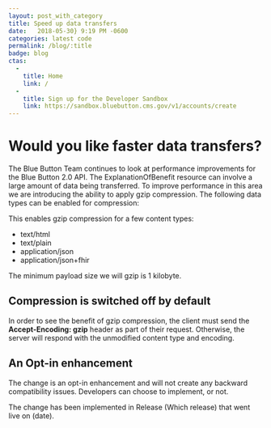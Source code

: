```yaml
---
layout: post_with_category
title: Speed up data transfers
date:   2018-05-30} 9:19 PM -0600
categories: latest code
permalink: /blog/:title
badge: blog
ctas:
  - 
    title: Home
    link: /
  -
    title: Sign up for the Developer Sandbox
    link: https://sandbox.bluebutton.cms.gov/v1/accounts/create
---
```

# Would you like faster data transfers?

The Blue Button Team continues to look at performance improvements for the Blue Button 2.0 API. The 
ExplanationOfBenefit resource can involve a large amount of data being transferred. To improve performance
in this area we are introducing the ability to apply gzip compression. The following data types can be enabled
for compression:

This enables gzip compression for a few content types:

- text/html
- text/plain
- application/json
- application/json+fhir

The minimum payload size we will gzip is 1 kilobyte. 

## Compression is switched off by default

In order to see the benefit of gzip compression, the client must send the **Accept-Encoding: gzip** header as part of 
their request. Otherwise, the server will respond with the unmodified content type and encoding.

## An Opt-in enhancement
 
The change is an opt-in enhancement and will not create any backward compatibility issues. Developers can choose to
implement, or not. 

The change has been implemented in Release (Which release) that went live on (date).

